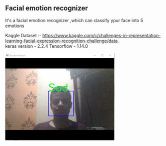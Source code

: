 ## Facial emotion recognizer  
It's a facial emotion recognizer ,which can classify ypur face into 5 emotions
  
Kaggle Dataset :- https://www.kaggle.com/c/challenges-in-representation-learning-facial-expression-recognition-challenge/data.    
  keras version - 2.2.4
  Tensorflow - 1.14.0  

<img src="1.JPG" width="350" title="hover text">  
  
